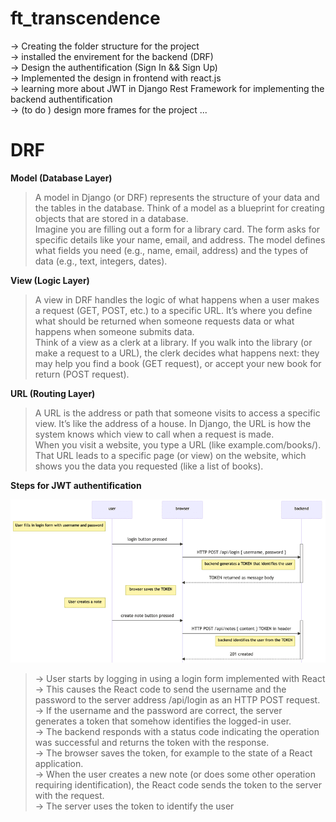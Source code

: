 # ft_transcendence

-> Creating the folder structure for the project  
-> installed the envirement for the backend (DRF)  
-> Design the authentification (Sign In && Sign Up)  
-> Implemented the design in frontend with react.js  
-> learning more about JWT in Django Rest Framework for implementing the backend authentification   
-> (to do ) design more frames for the project ...  

# DRF  
**Model (Database Layer)**
>A model in Django (or DRF) represents the structure of your data and the tables in the database. Think of a model as a blueprint for   creating objects that are stored in a database.  
>Imagine you are filling out a form for a library card. The form asks for specific details like your name, email, and address. The model defines what fields you need (e.g., name, email, address) and the types of data (e.g., text, integers, dates).

**View (Logic Layer)**
> A view in DRF handles the logic of what happens when a user makes a request (GET, POST, etc.) to a specific URL. It’s where you define what  should be returned when someone requests data or what happens when someone submits data.  
> Think of a view as a clerk at a library. If you walk into the library (or make a request to a URL), the clerk decides what happens next: they may help you find a book (GET request), or accept your new book for return (POST request).  

**URL (Routing Layer)**
> A URL is the address or path that someone visits to access a specific view. It’s like the address of a house. In Django, the URL is how the system knows which view to call when a request is made.  
> When you visit a website, you type a URL (like example.com/books/). That URL leads to a specific page (or view) on the website, which shows you the data you requested (like a list of books).  

**Steps for JWT authentification**  

![alt text](16new.png)  

> -> User starts by logging in using a login form implemented with React  
> -> This causes the React code to send the username and the password to the server address /api/login as an HTTP POST request.  
> -> If the username and the password are correct, the server generates a token that somehow identifies the logged-in user.  
> -> The backend responds with a status code indicating the operation was successful and returns the token with the response.  
> -> The browser saves the token, for example to the state of a React application.  
> -> When the user creates a new note (or does some other operation requiring identification), the React code sends the token to the server with the request.  
> -> The server uses the token to identify the user  








